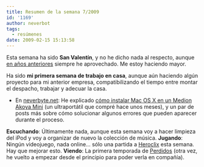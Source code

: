 ```yaml
---
title: Resumen de la semana 7/2009
id: '1169'
author: neverbot
tags:
  - resúmenes
date: 2009-02-15 15:13:58
---
```


Esta semana ha sido **San Valentín**, y no he dicho nada al respecto, aunque [en años anteriores](/?s=san+valent%C3%ADn) siempre he aprovechado. Me estoy haciendo mayor.

Ha sido **mi primera semana de trabajo en casa**, aunque aún haciendo algún proyecto para mi anterior empresa, compatibilizando el tiempo entre montar el despacho, trabajar y adecuar la casa.

*   En [neverbyte.net](http://www.neverbyte.net/):  He explicado [cómo instalar Mac OS X en un Medion Akoya Mini](http://www.neverbyte.net/archivo/medion-akoya-mini-os-x-1054-y-1055-desde-cero/) (un ultraportátil que compré hace unos meses), y un par de posts más sobre cómo solucionar algunos errores que pueden aparecer durante el proceso.

**Escuchando**: Últimamente nada, aunque esta semana voy a hacer limpieza del iPod y voy a organizar de nuevo la colección de música. **Jugando**: Ningún videojuego, nada online... sólo una partida a [Heroclix](/que-es-eso-del-heroclix/) esta semana. Hay que mejorar esto. **Viendo**: La primera temporada de [Perdidos](http://www.tv.com/lost/show/24313/summary.html) (otra vez, he vuelto a empezar desde el principio para poder verla en compañía).